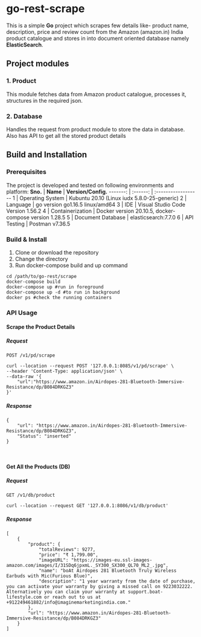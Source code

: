 # go-rest-scrape
This is a simple **Go** project which scrapes few details like- product name, description, price and review count from the Amazon (amazon.in) India product catalogue and stores in into document oriented database namely **ElasticSearch**.

## Project modules

### 1. Product
This module fetches data from Amazon product catalogue, processes it, structures in the required json.

### 2. Database
Handles the request from product module to store the data in database.
Also has API to get all the stored product details

## Build and Installation

### Prerequisites
The project is developed and tested on following environments and platform:
**Sno.** | **Name** | **Version/Config.**
-------: | :------: | :------------------
1 | Operating System | Kubuntu 20.10 (Linux iudx 5.8.0-25-generic)
2 | Language | go version go1.16.5 linux/amd64
3 | IDE | Visual Studio Code Version 1.56.2
4 | Containerization | Docker version 20.10.5, docker-compose version 1.28.5
5 | Document Database | elasticsearch:7.7.0
6 | API Testing | Postman v7.36.5

### Build & Install
1. Clone or download the repository
2. Change the directory
3. Run docker-compose build and up command 

```
cd /path/to/go-rest/scrape
docker-compose build
docker-compose up #run in foreground
docker-compose up -d #to run in background
docker ps #check the running containers
```

### API Usage 
#### Scrape the Product Details
##### Request
`POST /v1/pd/scrape`
```
curl --location --request POST '127.0.0.1:8085/v1/pd/scrape' \
--header 'Content-Type: application/json' \
--data-raw '{
    "url":"https://www.amazon.in/Airdopes-281-Bluetooth-Immersive-Resistance/dp/B084DRKGZ3"
}'
```
##### Response
```
{
    "url": "https://www.amazon.in/Airdopes-281-Bluetooth-Immersive-Resistance/dp/B084DRKGZ3",
    "Status": "inserted"
}
```
  </br> 
  
#### Get All the Products (DB)
##### Request
`GET /v1/db/product`
```
curl --location --request GET '127.0.0.1:8086/v1/db/product'
```
##### Response
```
[
    {
        "product": {
            "totalReviews": 9277,
            "price": "₹ 1,799.00",
            "imageURL": "https://images-eu.ssl-images-amazon.com/images/I/31SDq6jpxmL._SY300_SX300_QL70_ML2_.jpg",
            "name": "boAt Airdopes 281 Bluetooth Truly Wireless Earbuds with Mic(Furious Blue)",
            "description": "1 year warranty from the date of purchase, you can activate your warranty by giving a missed call on 9223032222. Alternatively you can claim your warranty at support.boat-lifestyle.com or reach out to us at +912249461882/info@imaginemarketingindia.com."
        },
        "url": "https://www.amazon.in/Airdopes-281-Bluetooth-Immersive-Resistance/dp/B084DRKGZ3"
    }
]
```

